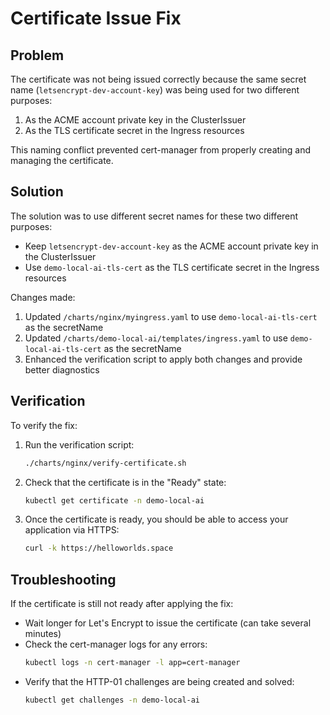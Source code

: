# Certificate Issue Fix

## Problem
The certificate was not being issued correctly because the same secret name (`letsencrypt-dev-account-key`) was being used for two different purposes:
1. As the ACME account private key in the ClusterIssuer
2. As the TLS certificate secret in the Ingress resources

This naming conflict prevented cert-manager from properly creating and managing the certificate.

## Solution
The solution was to use different secret names for these two different purposes:
- Keep `letsencrypt-dev-account-key` as the ACME account private key in the ClusterIssuer
- Use `demo-local-ai-tls-cert` as the TLS certificate secret in the Ingress resources

Changes made:
1. Updated `/charts/nginx/myingress.yaml` to use `demo-local-ai-tls-cert` as the secretName
2. Updated `/charts/demo-local-ai/templates/ingress.yaml` to use `demo-local-ai-tls-cert` as the secretName
3. Enhanced the verification script to apply both changes and provide better diagnostics

## Verification
To verify the fix:
1. Run the verification script:
   ```bash
   ./charts/nginx/verify-certificate.sh
   ```

2. Check that the certificate is in the "Ready" state:
   ```bash
   kubectl get certificate -n demo-local-ai
   ```

3. Once the certificate is ready, you should be able to access your application via HTTPS:
   ```bash
   curl -k https://helloworlds.space
   ```

## Troubleshooting
If the certificate is still not ready after applying the fix:
- Wait longer for Let's Encrypt to issue the certificate (can take several minutes)
- Check the cert-manager logs for any errors:
  ```bash
  kubectl logs -n cert-manager -l app=cert-manager
  ```
- Verify that the HTTP-01 challenges are being created and solved:
  ```bash
  kubectl get challenges -n demo-local-ai
  ```